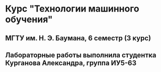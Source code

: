 # Курс "Технологии машинного обучения"
## МГТУ им. Н. Э. Баумана, 6 семестр (3 курс)
## Лабораторные работы выполнила студентка Курганова Александра, группа ИУ5-63
